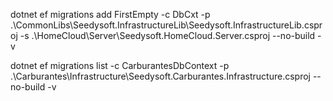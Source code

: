 dotnet ef migrations add FirstEmpty -c DbCxt -p .\CommonLibs\Seedysoft.InfrastructureLib\Seedysoft.InfrastructureLib.csproj -s .\HomeCloud\Server\Seedysoft.HomeCloud.Server.csproj --no-build -v

dotnet ef migrations list -c CarburantesDbContext -p .\Carburantes\Infrastructure\Seedysoft.Carburantes.Infrastructure.csproj --no-build -v
